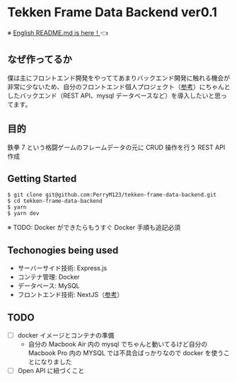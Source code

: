 # Tekken Frame Data Backend ver0.1

※ [English README.md is here！](README-english.md)👈

## なぜ作ってるか

僕は主にフロントエンド開発をやっててあまりバックエンド開発に触れる機会が非常に少ないため、自分のフロントエンド個人プロジェクト（[参考](https://github.com/PerryM123/tekken-frame-data)）にちゃんとしたバックエンド（REST API、mysql データベースなど）を導入したいと思ってます。

## 目的

鉄拳 7 という格闘ゲームのフレームデータの元に CRUD 操作を行う REST API 作成

## Getting Started

```
$ git clone git@github.com:PerryM123/tekken-frame-data-backend.git
$ cd tekken-frame-data-backend
$ yarn
$ yarn dev
```

※ TODO: Docker ができたらもうすぐ Docker 手順も追記必須

## Techonogies being used

- サーバーサイド技術: Express.js
- コンテナ管理: Docker
- データベース: MySQL
- フロントエンド技術: NextJS（[参考](https://github.com/PerryM123/tekken-frame-data)）

## TODO

- [ ] docker イメージとコンテナの準備
  - 自分の Macbook Air 内の mysql でちゃんと動いてるけど自分の Macbook Pro 内の MYSQL では不具合ばっかりなので docker を使うことになりました
- [ ] Open API に紐づくこと
